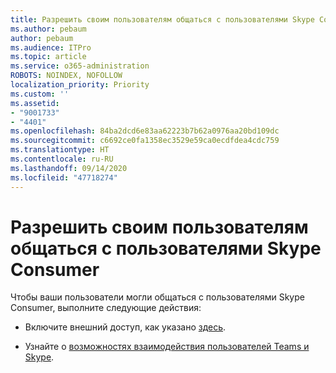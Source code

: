 ```yaml
---
title: Разрешить своим пользователям общаться с пользователями Skype Consumer
ms.author: pebaum
author: pebaum
ms.audience: ITPro
ms.topic: article
ms.service: o365-administration
ROBOTS: NOINDEX, NOFOLLOW
localization_priority: Priority
ms.custom: ''
ms.assetid:
- "9001733"
- "4401"
ms.openlocfilehash: 84ba2dcd6e83aa62223b7b62a0976aa20bd109dc
ms.sourcegitcommit: c6692ce0fa1358ec3529e59ca0ecdfdea4cdc759
ms.translationtype: HT
ms.contentlocale: ru-RU
ms.lasthandoff: 09/14/2020
ms.locfileid: "47718274"
---
```

# <a name="allow-your-users-to-communicate-with-skype-consumer-users"></a>Разрешить своим пользователям общаться с пользователями Skype Consumer

Чтобы ваши пользователи могли общаться с пользователями Skype Consumer, выполните следующие действия:

- Включите внешний доступ, как указано [здесь](https://docs.microsoft.com/microsoftteams/manage-external-access#allow-or-block-domains).

- Узнайте о [возможностях взаимодействия пользователей Teams и Skype](https://docs.microsoft.com/microsoftteams/teams-skype-interop).
